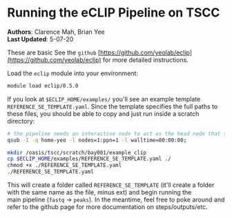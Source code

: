 # Running the eCLIP Pipeline on TSCC

**Authors**: Clarence Mah, Brian Yee<br>
**Last Updated**: 5-07-20


These are basic See the `github` [https://github.com/yeolab/eclip](https://github.com/yeolab/eclip) for more detailed instructions.

Load the `eclip` module into your environment:

```bash
module load eclip/0.5.0
```

If you look at `$ECLIP_HOME/examples/` you'll see an example template `REFERENCE_SE_TEMPLATE.yaml`. Since the template specifies the full paths to these files, you should be able to copy and just run inside a scratch directory:

```bash
# the pipeline needs an interactive node to act as the head node that submits jobs to other nodes
qsub -I -q home-yeo -l nodes=1:ppn=1 -l walltime=80:00:00;

mkdir /oasis/tscc/scratch/bay001/example_clip
cp $ECLIP_HOME/examples/REFERENCE_SE_TEMPLATE.yaml ./
chmod +x ./REFERENCE_SE_TEMPLATE.yaml
./REFERENCE_SE_TEMPLATE.yaml
```

This will create a folder called `REFERENCE_SE_TEMPLATE` (it'll create a folder with the same name as the file, minus ext) and begin running the main pipeline (`fastq` -> `peaks`). In the meantime, feel free to poke around and refer to the github page for more documentation on steps/outputs/etc.
